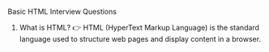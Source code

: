 Basic HTML Interview Questions
1. What is HTML?
👉 HTML (HyperText Markup Language) is the standard language used to structure web pages and display content in a browser.